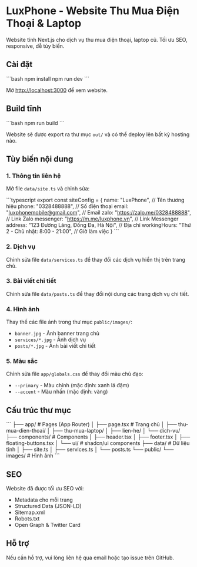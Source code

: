 # LuxPhone - Website Thu Mua Điện Thoại & Laptop

Website tĩnh Next.js cho dịch vụ thu mua điện thoại, laptop cũ. Tối ưu SEO, responsive, dễ tùy biến.

## Cài đặt

\`\`\`bash
npm install
npm run dev
\`\`\`

Mở [http://localhost:3000](http://localhost:3000) để xem website.

## Build tĩnh

\`\`\`bash
npm run build
\`\`\`

Website sẽ được export ra thư mục `out/` và có thể deploy lên bất kỳ hosting nào.

## Tùy biến nội dung

### 1. Thông tin liên hệ

Mở file `data/site.ts` và chỉnh sửa:

\`\`\`typescript
export const siteConfig = {
  name: "LuxPhone", // Tên thương hiệu
  phone: "0328488888", // Số điện thoại
  email: "luxphonemobile@gmail.com", // Email
  zalo: "https://zalo.me/0328488888", // Link Zalo
  messenger: "https://m.me/luxphone.vn", // Link Messenger
  address: "123 Đường Láng, Đống Đa, Hà Nội", // Địa chỉ
  workingHours: "Thứ 2 - Chủ nhật: 8:00 - 21:00", // Giờ làm việc
}
\`\`\`

### 2. Dịch vụ

Chỉnh sửa file `data/services.ts` để thay đổi các dịch vụ hiển thị trên trang chủ.

### 3. Bài viết chi tiết

Chỉnh sửa file `data/posts.ts` để thay đổi nội dung các trang dịch vụ chi tiết.

### 4. Hình ảnh

Thay thế các file ảnh trong thư mục `public/images/`:
- `banner.jpg` - Ảnh banner trang chủ
- `services/*.jpg` - Ảnh dịch vụ
- `posts/*.jpg` - Ảnh bài viết chi tiết

### 5. Màu sắc

Chỉnh sửa file `app/globals.css` để thay đổi màu chủ đạo:
- `--primary` - Màu chính (mặc định: xanh lá đậm)
- `--accent` - Màu nhấn (mặc định: vàng)

## Cấu trúc thư mục

\`\`\`
├── app/                    # Pages (App Router)
│   ├── page.tsx           # Trang chủ
│   ├── thu-mua-dien-thoai/
│   ├── thu-mua-laptop/
│   ├── lien-he/
│   └── dich-vu/
├── components/            # Components
│   ├── header.tsx
│   ├── footer.tsx
│   ├── floating-buttons.tsx
│   └── ui/               # shadcn/ui components
├── data/                 # Dữ liệu tĩnh
│   ├── site.ts
│   ├── services.ts
│   └── posts.ts
└── public/
    └── images/           # Hình ảnh
\`\`\`

## SEO

Website đã được tối ưu SEO với:
- Metadata cho mỗi trang
- Structured Data (JSON-LD)
- Sitemap.xml
- Robots.txt
- Open Graph & Twitter Card

## Hỗ trợ

Nếu cần hỗ trợ, vui lòng liên hệ qua email hoặc tạo issue trên GitHub.
